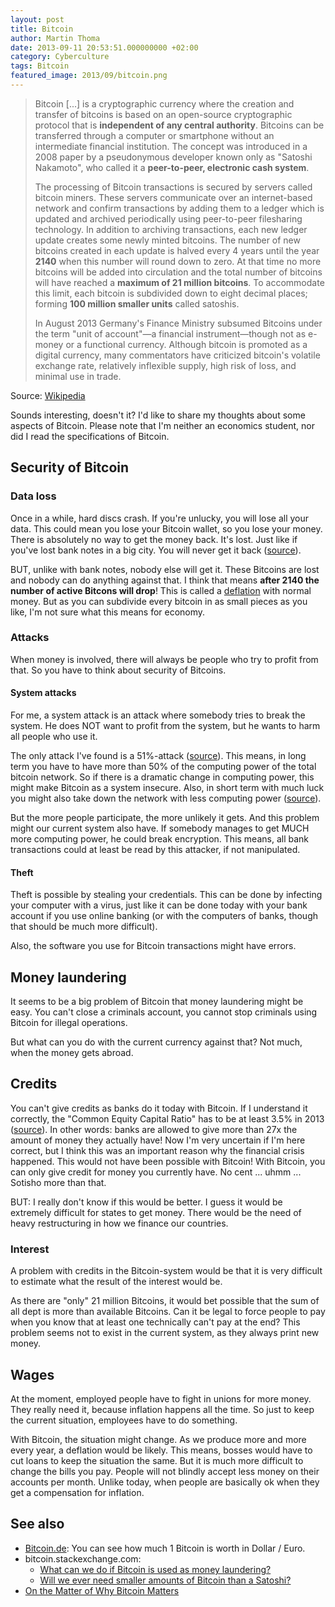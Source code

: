 ```yaml
---
layout: post
title: Bitcoin
author: Martin Thoma
date: 2013-09-11 20:53:51.000000000 +02:00
category: Cyberculture
tags: Bitcoin
featured_image: 2013/09/bitcoin.png
---
```

<blockquote>Bitcoin [...] is a cryptographic currency where the creation and transfer of bitcoins is based on an open-source cryptographic protocol that is <strong>independent of any central authority</strong>. Bitcoins can be transferred through a computer or smartphone without an intermediate financial institution. The concept was introduced in a 2008 paper by a pseudonymous developer known only as "Satoshi Nakamoto", who called it a <strong>peer-to-peer, electronic cash system</strong>.

The processing of Bitcoin transactions is secured by servers called bitcoin miners. These servers communicate over an internet-based network and confirm transactions by adding them to a ledger which is updated and archived periodically using peer-to-peer filesharing technology. In addition to archiving transactions, each new ledger update creates some newly minted bitcoins. The number of new bitcoins created in each update is halved every 4 years until the year <strong>2140</strong> when this number will round down to zero. At that time no more bitcoins will be added into circulation and the total number of bitcoins will have reached a <strong>maximum of 21 million bitcoins</strong>. To accommodate this limit, each bitcoin is subdivided down to eight decimal places; forming <strong>100 million smaller units</strong> called satoshis.

In August 2013 Germany's Finance Ministry subsumed Bitcoins under the term "unit of account"&mdash;a financial instrument&mdash;though not as e-money or a functional currency. Although bitcoin is promoted as a digital currency, many commentators have criticized bitcoin's volatile exchange rate, relatively inflexible supply, high risk of loss, and minimal use in trade.</blockquote>

Source: <a href="https://en.wikipedia.org/w/index.php?title=Bitcoin&oldid=571455676">Wikipedia</a>

Sounds interesting, doesn't it? I'd like to share my thoughts about some aspects of Bitcoin. Please note that I'm neither an economics student, nor did I read the specifications of Bitcoin.

<h2>Security of Bitcoin</h2>
<h3>Data loss</h3>
Once in a while, hard discs crash. If you're unlucky, you will lose all your data. This could mean you lose your Bitcoin wallet, so you lose your money. There is absolutely no way to get the money back. It's lost. Just like if you've lost bank notes in a big city. You will never get it back (<a href="http://bitcoin.stackexchange.com/q/116/6721">source</a>).

BUT, unlike with bank notes, nobody else will get it. These Bitcoins are lost and nobody can do anything against that. I think that means <strong>after 2140 the number of active Bitcons will drop</strong>! This is called a <a href="https://en.wikipedia.org/wiki/Deflation">deflation</a> with normal money. But as you can subdivide every bitcoin in as small pieces as you like, I'm not sure what this means for economy.

<h3>Attacks</h3>
When money is involved, there will always be people who try to profit from that. So you have to think about security of Bitcoins.

<h4>System attacks</h4>
For me, a system attack is an attack where somebody tries to break the system. He does NOT want to profit from the system, but he wants to harm all people who use it.

The only attack I've found is a 51%-attack (<a href="https://en.bitcoin.it/wiki/Weaknesses#Attacker_has_a_lot_of_computing_power">source</a>). This means, in long term you have to have more than 50% of the computing power of the total bitcoin network. So if there is a dramatic change in computing power, this might make Bitcoin as a system insecure.
Also, in short term with much luck you might also take down the network with less computing power (<a href="http://bitcoin.stackexchange.com/a/10937/6721">source</a>).

But the more people participate, the more unlikely it gets. And this problem might our current system also have. If somebody manages to get MUCH more computing power, he could break encryption. This means, all bank transactions could at least be read by this attacker, if not manipulated.

<h4>Theft</h4>
Theft is possible by stealing your credentials. This can be done by infecting your computer with a virus, just like it can be done today with your bank account if you use online banking (or with the computers of banks, though that should be much more difficult).

Also, the software you use for Bitcoin transactions might have errors.

<h2>Money laundering</h2>
It seems to be a big problem of Bitcoin that money laundering might be easy. You can't close a criminals account, you cannot stop criminals using Bitcoin for illegal operations.

But what can you do with the current currency against that? Not much, when the money gets abroad.

<h2>Credits</h2>
You can't give credits as banks do it today with Bitcoin. If I understand it correctly, the "Common Equity Capital Ratio" has to be at least 3.5% in 2013 (<a href="https://en.wikipedia.org/wiki/Basel_III">source</a>). In other words: banks are allowed to give more than 27x the amount of money they actually have! Now I'm very uncertain if I'm here correct, but I think this was an important reason why the financial crisis happened. This would not have been possible with Bitcoin! With Bitcoin, you can only give credit for money you currently have. No cent ... uhmm ... Sotisho more than that.

BUT: I really don't know if this would be better. I guess it would be extremely difficult for states to get money. There would be the need of heavy restructuring in how we finance our countries.

<h3>Interest</h3>
A problem with credits in the Bitcoin-system would be that it is very difficult to estimate what the result of the interest would be.

As there are "only" 21 million Bitcoins, it would bet possible that the sum of all dept is more than available Bitcoins. Can it be legal to force people to pay when you know that at least one technically can't pay at the end?
This problem seems not to exist in the current system, as they always print new money.

<h2>Wages</h2>
At the moment, employed people have to fight in unions for more money. They really need it, because inflation happens all the time. So just to keep the current situation, employees have to do something.

With Bitcoin, the situation might change. As we produce more and more every year, a deflation would be likely. This means, bosses would have to cut loans to keep the situation the same. But it is much more difficult to change the bills you pay. People will not blindly accept less money on their accounts per month. Unlike today, when people are basically ok when they get a compensation for inflation.

<h2>See also</h2>
<ul>
  <li><a href="https://www.bitcoin.de/de">Bitcoin.de</a>: You can see how much 1 Bitcoin is worth in Dollar / Euro.</li>
  <li>bitcoin.stackexchange.com:
    <ul>
      <li><a href="http://bitcoin.stackexchange.com/q/13215/6721">What can we do if Bitcoin is used as money laundering?</a></li>
      <li><a href="http://bitcoin.stackexchange.com/q/122/6721">Will we ever need smaller amounts of Bitcoin than a Satoshi?</a></li>
    </ul>
  </li>
  <li><a href="https://medium.com/the-magazine/23e551c67a6">On the Matter of Why Bitcoin Matters</a></li>
</ul>
